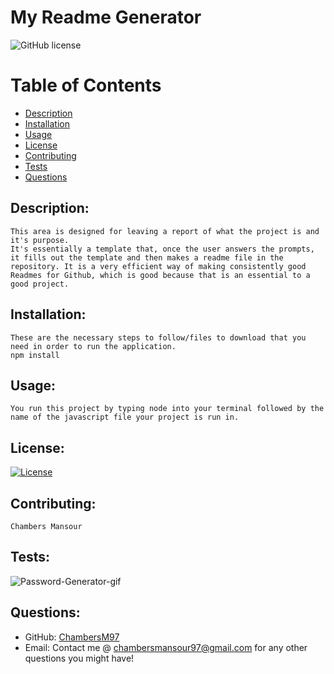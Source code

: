
# My Readme Generator

![GitHub license](https://img.shields.io/badge/Made%20by-%40ChambersM97-orange)

# Table of Contents


- [Description](#description)
- [Installation](#installation)
- [Usage](#usage)
- [License](#license)
- [Contributing](#contributing)
- [Tests](#tests)
- [Questions](#questions)

## Description:
    This area is designed for leaving a report of what the project is and it's purpose.
    It's essentially a template that, once the user answers the prompts, it fills out the template and then makes a readme file in the repository. It is a very efficient way of making consistently good Readmes for Github, which is good because that is an essential to a good project.

## Installation:
    These are the necessary steps to follow/files to download that you need in order to run the application.
    npm install

## Usage:
    You run this project by typing node into your terminal followed by the name of the javascript file your project is run in.

## License:
[![License](https://img.shields.io/badge/License-MIT%202.0-blue.svg)](https://opensource.org/licenses/MIT)

## Contributing:
    Chambers Mansour

## Tests:

![Password-Generator-gif](readmeGenerator.gif)

## Questions:
- GitHub: [ChambersM97](https://github.com/ChambersM97)
- Email: Contact me @ chambersmansour97@gmail.com for any other questions you might have!

 
